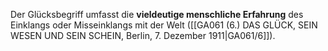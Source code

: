 
Der Glücksbegriff umfasst die **vieldeutige menschliche Erfahrung** des Einklangs oder Misseinklangs mit der Welt ([[GA061 (6.) DAS GLÜCK, SEIN WESEN UND SEIN SCHEIN, Berlin, 7. Dezember 1911|GA061/6]]).
